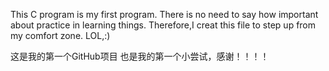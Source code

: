 This C program is my first program.
There is no need to say how important about practice in learning things.
Therefore,I creat this file to step up from my comfort zone.
LOL,:)

这是我的第一个GitHub项目
也是我的第一个小尝试，感谢！！！！
